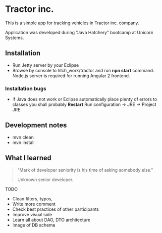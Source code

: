 # Tractor inc. #
This is a simple app for tracking vehicles in Tractor inc. company.

Application was developed during "Java Hatchery" bootcamp at Unicorn Systems.

## Installation ##

* Run Jetty server by your Eclipse
* Browse by console to htch_work/tractor and run __npn start__ command. Node.js server is required for running Angular 2 frontend.

### Installation bugs ###

* If Java does not work or Eclipse automatically place plenty of errors to classes you shall probably 
__Restart__ Run configuration -> JRE -> Project JRE

## Development notes ##
* mvn clean 
* mvn install

## What I learned ##
> "Mark of developer seniority is his time of asking somebody else."
>
> Unknown senior developer.


TODO
* Clean filters, typos, 
* Write more comment
* Check best practices of other participants
* Improve visual side
* Learn all about DAO, DTO architecture
* Image of DB scheme
